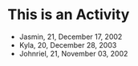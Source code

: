 # This is an Activity

- Jasmin, 21, December 17, 2002
- Kyla, 20, December 28, 2003
- Johnriel, 21, November 03, 2002